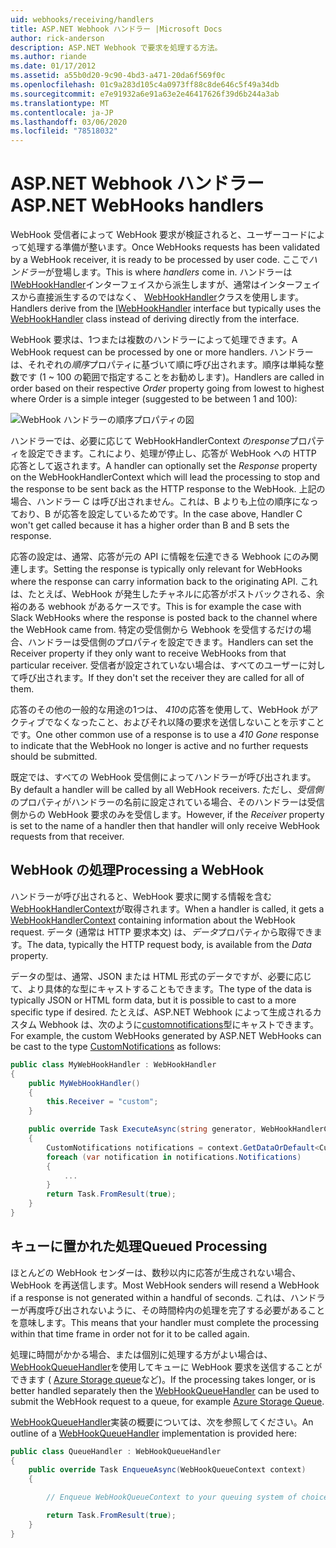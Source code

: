 ```yaml
---
uid: webhooks/receiving/handlers
title: ASP.NET Webhook ハンドラー |Microsoft Docs
author: rick-anderson
description: ASP.NET Webhook で要求を処理する方法。
ms.author: riande
ms.date: 01/17/2012
ms.assetid: a55b0d20-9c90-4bd3-a471-20da6f569f0c
ms.openlocfilehash: 01c9a283d105c4a0973ff88c8de646c5f49a34db
ms.sourcegitcommit: e7e91932a6e91a63e2e46417626f39d6b244a3ab
ms.translationtype: MT
ms.contentlocale: ja-JP
ms.lasthandoff: 03/06/2020
ms.locfileid: "78518032"
---
```

# <a name="aspnet-webhooks-handlers"></a><span data-ttu-id="25bfd-103">ASP.NET Webhook ハンドラー</span><span class="sxs-lookup"><span data-stu-id="25bfd-103">ASP.NET WebHooks handlers</span></span>

<span data-ttu-id="25bfd-104">WebHook 受信者によって WebHook 要求が検証されると、ユーザーコードによって処理する準備が整います。</span><span class="sxs-lookup"><span data-stu-id="25bfd-104">Once WebHooks requests has been validated by a WebHook receiver, it is ready to be processed by user code.</span></span> <span data-ttu-id="25bfd-105">ここで*ハンドラー*が登場します。</span><span class="sxs-lookup"><span data-stu-id="25bfd-105">This is where *handlers* come in.</span></span> <span data-ttu-id="25bfd-106">ハンドラーは[IWebHookHandler](https://github.com/aspnet/WebHooks/blob/master/src/Microsoft.AspNet.WebHooks.Receivers/WebHooks/WebHookHandler.cs)インターフェイスから派生しますが、通常はインターフェイスから直接派生するのではなく、 [WebHookHandler](https://github.com/aspnet/WebHooks/blob/master/src/Microsoft.AspNet.WebHooks.Receivers/WebHooks/WebHookHandler.cs)クラスを使用します。</span><span class="sxs-lookup"><span data-stu-id="25bfd-106">Handlers derive from the [IWebHookHandler](https://github.com/aspnet/WebHooks/blob/master/src/Microsoft.AspNet.WebHooks.Receivers/WebHooks/WebHookHandler.cs) interface but typically uses the [WebHookHandler](https://github.com/aspnet/WebHooks/blob/master/src/Microsoft.AspNet.WebHooks.Receivers/WebHooks/WebHookHandler.cs) class instead of deriving directly from the interface.</span></span>

<span data-ttu-id="25bfd-107">WebHook 要求は、1つまたは複数のハンドラーによって処理できます。</span><span class="sxs-lookup"><span data-stu-id="25bfd-107">A WebHook request can be processed by one or more handlers.</span></span> <span data-ttu-id="25bfd-108">ハンドラーは、それぞれの*順序*プロパティに基づいて順に呼び出されます。順序は単純な整数です (1 ~ 100 の範囲で指定することをお勧めします)。</span><span class="sxs-lookup"><span data-stu-id="25bfd-108">Handlers are called in order based on their respective *Order* property going from lowest to highest where Order is a simple integer (suggested to be between 1 and 100):</span></span>

![WebHook ハンドラーの順序プロパティの図](_static/Handlers.png)

<span data-ttu-id="25bfd-110">ハンドラーでは、必要に応じて WebHookHandlerContext の*response*プロパティを設定できます。これにより、処理が停止し、応答が WebHook への HTTP 応答として返されます。</span><span class="sxs-lookup"><span data-stu-id="25bfd-110">A handler can optionally set the *Response* property on the WebHookHandlerContext which will lead the processing to stop and the response to be sent back as the HTTP response to the WebHook.</span></span> <span data-ttu-id="25bfd-111">上記の場合、ハンドラー C は呼び出されません。これは、B よりも上位の順序になっており、B が応答を設定しているためです。</span><span class="sxs-lookup"><span data-stu-id="25bfd-111">In the case above, Handler C won't get called because it has a higher order than B and B sets the response.</span></span>

<span data-ttu-id="25bfd-112">応答の設定は、通常、応答が元の API に情報を伝達できる Webhook にのみ関連します。</span><span class="sxs-lookup"><span data-stu-id="25bfd-112">Setting the response is typically only relevant for WebHooks where the response can carry information back to the originating API.</span></span> <span data-ttu-id="25bfd-113">これは、たとえば、WebHook が発生したチャネルに応答がポストバックされる、余裕のある webhook があるケースです。</span><span class="sxs-lookup"><span data-stu-id="25bfd-113">This is for example the case with Slack WebHooks where the response is posted back to the channel where the WebHook came from.</span></span> <span data-ttu-id="25bfd-114">特定の受信側から Webhook を受信するだけの場合、ハンドラーは受信側のプロパティを設定できます。</span><span class="sxs-lookup"><span data-stu-id="25bfd-114">Handlers can set the Receiver property if they only want to receive WebHooks from that particular receiver.</span></span> <span data-ttu-id="25bfd-115">受信者が設定されていない場合は、すべてのユーザーに対して呼び出されます。</span><span class="sxs-lookup"><span data-stu-id="25bfd-115">If they don't set the receiver they are called for all of them.</span></span>

<span data-ttu-id="25bfd-116">応答のその他の一般的な用途の1つは、 *410*の応答を使用して、WebHook がアクティブでなくなったこと、およびそれ以降の要求を送信しないことを示すことです。</span><span class="sxs-lookup"><span data-stu-id="25bfd-116">One other common use of a response is to use a *410 Gone* response to indicate that the WebHook no longer is active and no further requests should be submitted.</span></span>

<span data-ttu-id="25bfd-117">既定では、すべての WebHook 受信側によってハンドラーが呼び出されます。</span><span class="sxs-lookup"><span data-stu-id="25bfd-117">By default a handler will be called by all WebHook receivers.</span></span> <span data-ttu-id="25bfd-118">ただし、*受信側*のプロパティがハンドラーの名前に設定されている場合、そのハンドラーは受信側からの WebHook 要求のみを受信します。</span><span class="sxs-lookup"><span data-stu-id="25bfd-118">However, if the *Receiver* property is set to the name of a handler then that handler will only receive WebHook requests from that receiver.</span></span>

## <a name="processing-a-webhook"></a><span data-ttu-id="25bfd-119">WebHook の処理</span><span class="sxs-lookup"><span data-stu-id="25bfd-119">Processing a WebHook</span></span>

<span data-ttu-id="25bfd-120">ハンドラーが呼び出されると、WebHook 要求に関する情報を含む[WebHookHandlerContext](https://github.com/aspnet/WebHooks/blob/master/src/Microsoft.AspNet.WebHooks.Receivers/WebHooks/WebHookHandlerContext.cs)が取得されます。</span><span class="sxs-lookup"><span data-stu-id="25bfd-120">When a handler is called, it gets a [WebHookHandlerContext](https://github.com/aspnet/WebHooks/blob/master/src/Microsoft.AspNet.WebHooks.Receivers/WebHooks/WebHookHandlerContext.cs) containing information about the WebHook request.</span></span> <span data-ttu-id="25bfd-121">データ (通常は HTTP 要求本文) は、*データ*プロパティから取得できます。</span><span class="sxs-lookup"><span data-stu-id="25bfd-121">The data, typically the HTTP request body, is available from the *Data* property.</span></span>

<span data-ttu-id="25bfd-122">データの型は、通常、JSON または HTML 形式のデータですが、必要に応じて、より具体的な型にキャストすることもできます。</span><span class="sxs-lookup"><span data-stu-id="25bfd-122">The type of the data is typically JSON or HTML form data, but it is possible to cast to a more specific type if desired.</span></span> <span data-ttu-id="25bfd-123">たとえば、ASP.NET Webhook によって生成されるカスタム Webhook は、次のように[customnotifications](https://github.com/aspnet/WebHooks/blob/master/src/Microsoft.AspNet.WebHooks.Receivers.Custom/WebHooks/CustomNotifications.cs)型にキャストできます。</span><span class="sxs-lookup"><span data-stu-id="25bfd-123">For example, the custom WebHooks generated by ASP.NET WebHooks can be cast to the type [CustomNotifications](https://github.com/aspnet/WebHooks/blob/master/src/Microsoft.AspNet.WebHooks.Receivers.Custom/WebHooks/CustomNotifications.cs) as follows:</span></span>

```csharp
public class MyWebHookHandler : WebHookHandler
{
    public MyWebHookHandler()
    {
        this.Receiver = "custom";
    }

    public override Task ExecuteAsync(string generator, WebHookHandlerContext context)
    {
        CustomNotifications notifications = context.GetDataOrDefault<CustomNotifications>();
        foreach (var notification in notifications.Notifications)
        {
            ...
        }
        return Task.FromResult(true);
    }
}
```

  ## <a name="queued-processing"></a><span data-ttu-id="25bfd-124">キューに置かれた処理</span><span class="sxs-lookup"><span data-stu-id="25bfd-124">Queued Processing</span></span>

<span data-ttu-id="25bfd-125">ほとんどの WebHook センダーは、数秒以内に応答が生成されない場合、WebHook を再送信します。</span><span class="sxs-lookup"><span data-stu-id="25bfd-125">Most WebHook senders will resend a WebHook if a response is not generated within a handful of seconds.</span></span> <span data-ttu-id="25bfd-126">これは、ハンドラーが再度呼び出されないように、その時間枠内の処理を完了する必要があることを意味します。</span><span class="sxs-lookup"><span data-stu-id="25bfd-126">This means that your handler must complete the processing within that time frame in order not for it to be called again.</span></span>

<span data-ttu-id="25bfd-127">処理に時間がかかる場合、または個別に処理する方がよい場合は、 [WebHookQueueHandler](https://github.com/aspnet/WebHooks/blob/master/src/Microsoft.AspNet.WebHooks.Receivers/WebHooks/WebHookQueueHandler.cs)を使用してキューに WebHook 要求を送信することができます ( [Azure Storage queue](https://msdn.microsoft.com/library/azure/dd179353.aspx)など)。</span><span class="sxs-lookup"><span data-stu-id="25bfd-127">If the processing takes longer, or is better handled separately then the [WebHookQueueHandler](https://github.com/aspnet/WebHooks/blob/master/src/Microsoft.AspNet.WebHooks.Receivers/WebHooks/WebHookQueueHandler.cs) can be used to submit the WebHook request to a queue, for example [Azure Storage Queue](https://msdn.microsoft.com/library/azure/dd179353.aspx).</span></span>

<span data-ttu-id="25bfd-128">[WebHookQueueHandler](https://github.com/aspnet/WebHooks/blob/master/src/Microsoft.AspNet.WebHooks.Receivers/WebHooks/WebHookQueueHandler.cs)実装の概要については、次を参照してください。</span><span class="sxs-lookup"><span data-stu-id="25bfd-128">An outline of a [WebHookQueueHandler](https://github.com/aspnet/WebHooks/blob/master/src/Microsoft.AspNet.WebHooks.Receivers/WebHooks/WebHookQueueHandler.cs) implementation is provided here:</span></span>

```csharp
public class QueueHandler : WebHookQueueHandler
{
    public override Task EnqueueAsync(WebHookQueueContext context)
    {

        // Enqueue WebHookQueueContext to your queuing system of choice

        return Task.FromResult(true);
    }
}
```
